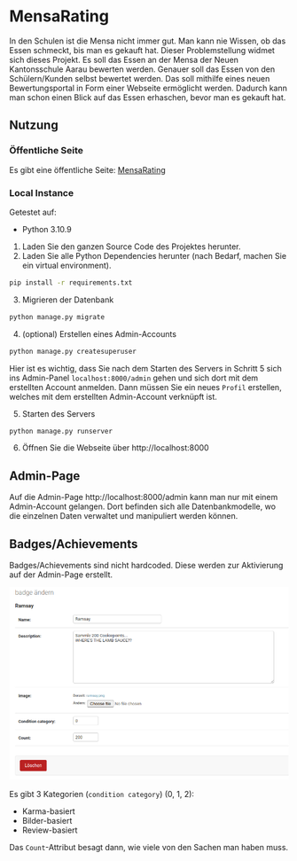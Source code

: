 # MensaRating

In den Schulen ist die Mensa nicht immer gut. Man kann nie Wissen, ob das Essen
schmeckt, bis man es gekauft hat. Dieser Problemstellung widmet sich dieses
Projekt. Es soll das Essen an der Mensa der Neuen Kantonsschule Aarau bewerten
werden. Genauer soll das Essen von den Schülern/Kunden selbst bewertet werden.
Das soll mithilfe eines neuen Bewertungsportal in Form einer Webseite ermöglicht
werden. Dadurch kann man schon einen Blick auf das Essen erhaschen, bevor man es
gekauft hat.

## Nutzung
### Öffentliche Seite
Es gibt eine öffentliche Seite: [MensaRating](http://mensarating.herokuapp.com/)

### Local Instance
Getestet auf:
- Python 3.10.9

1. Laden Sie den ganzen Source Code des Projektes herunter.
2. Laden Sie alle Python Dependencies herunter (nach Bedarf, machen Sie ein virtual environment).
```bash
pip install -r requirements.txt
```
3. Migrieren der Datenbank
```bash
python manage.py migrate
```
4. (optional) Erstellen eines Admin-Accounts
```bash
python manage.py createsuperuser
```
Hier ist es wichtig, dass Sie nach dem Starten des Servers in Schritt 5 sich ins
Admin-Panel `localhost:8000/admin` gehen und sich dort mit dem erstellten Account
anmelden. Dann müssen Sie ein neues `Profil` erstellen, welches mit dem
erstellten Admin-Account verknüpft ist.

5. Starten des Servers
```bash
python manage.py runserver
```
6. Öffnen Sie die Webseite über http://localhost:8000

## Admin-Page
Auf die Admin-Page http://localhost:8000/admin kann man nur mit einem
Admin-Account gelangen. Dort befinden sich alle Datenbankmodelle, wo die
einzelnen Daten verwaltet und manipuliert werden können.

## Badges/Achievements
Badges/Achievements sind nicht hardcoded. Diese werden zur Aktivierung auf der
Admin-Page erstellt.

![Example Badge](/Documentation/images/BadgeRamsey.png?raw=true "Beispiel Badge")

Es gibt 3 Kategorien (`condition category`) (0, 1, 2):
- Karma-basiert
- Bilder-basiert
- Review-basiert

Das `Count`-Attribut besagt dann, wie viele von den Sachen man haben muss.

